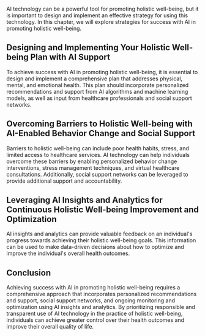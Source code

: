 
AI technology can be a powerful tool for promoting holistic well-being, but it is important to design and implement an effective strategy for using this technology. In this chapter, we will explore strategies for success with AI in promoting holistic well-being.

Designing and Implementing Your Holistic Well-being Plan with AI Support
------------------------------------------------------------------------

To achieve success with AI in promoting holistic well-being, it is essential to design and implement a comprehensive plan that addresses physical, mental, and emotional health. This plan should incorporate personalized recommendations and support from AI algorithms and machine learning models, as well as input from healthcare professionals and social support networks.

Overcoming Barriers to Holistic Well-being with AI-Enabled Behavior Change and Social Support
---------------------------------------------------------------------------------------------

Barriers to holistic well-being can include poor health habits, stress, and limited access to healthcare services. AI technology can help individuals overcome these barriers by enabling personalized behavior change interventions, stress management techniques, and virtual healthcare consultations. Additionally, social support networks can be leveraged to provide additional support and accountability.

Leveraging AI Insights and Analytics for Continuous Holistic Well-being Improvement and Optimization
----------------------------------------------------------------------------------------------------

AI insights and analytics can provide valuable feedback on an individual's progress towards achieving their holistic well-being goals. This information can be used to make data-driven decisions about how to optimize and improve the individual's overall health outcomes.

Conclusion
----------

Achieving success with AI in promoting holistic well-being requires a comprehensive approach that incorporates personalized recommendations and support, social support networks, and ongoing monitoring and optimization using AI insights and analytics. By prioritizing responsible and transparent use of AI technology in the practice of holistic well-being, individuals can achieve greater control over their health outcomes and improve their overall quality of life.
